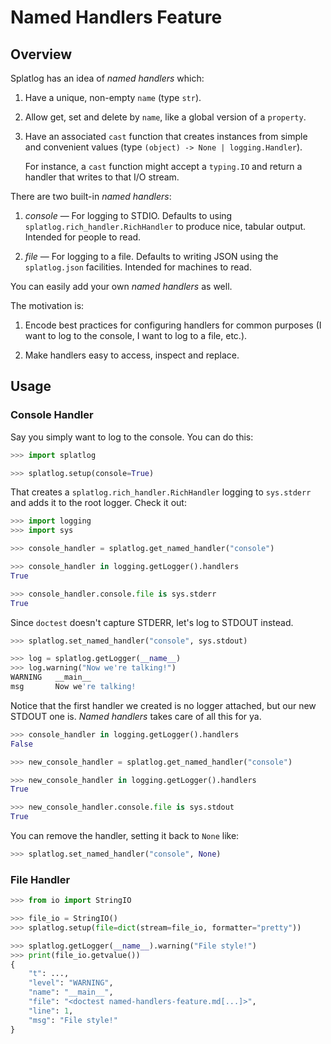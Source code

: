 Named Handlers Feature
==============================================================================

Overview
------------------------------------------------------------------------------

Splatlog has an idea of _named handlers_ which:

1.  Have a unique, non-empty `name` (type `str`).
    
2.  Allow get, set and delete by `name`, like a global version of a `property`.
    
3.  Have an associated `cast` function that creates instances from simple and
    convenient values (type `(object) -> None | logging.Handler`).
    
    For instance, a `cast` function might accept a `typing.IO` and return a
    handler that writes to that I/O stream.

There are two built-in _named handlers_:

1.  _console_ — For logging to STDIO. Defaults to using
    `splatlog.rich_handler.RichHandler` to produce nice, tabular output.
    Intended for people to read.
    
2.  _file_ — For logging to a file. Defaults to writing JSON using the
    `splatlog.json` facilities. Intended for machines to read.

You can easily add your own _named handlers_ as well.

The motivation is:

1.  Encode best practices for configuring handlers for common purposes (I want
    to log to the console, I want to log to a file, etc.).
    
2.  Make handlers easy to access, inspect and replace. 


Usage
------------------------------------------------------------------------------

### Console Handler ###

Say you simply want to log to the console. You can do this:

```python
>>> import splatlog

>>> splatlog.setup(console=True)

```

That creates a `splatlog.rich_handler.RichHandler` logging to `sys.stderr` and
adds it to the root logger. Check it out:

```python
>>> import logging
>>> import sys

>>> console_handler = splatlog.get_named_handler("console")

>>> console_handler in logging.getLogger().handlers
True

>>> console_handler.console.file is sys.stderr
True

```

Since `doctest` doesn't capture STDERR, let's log to STDOUT instead.

```python
>>> splatlog.set_named_handler("console", sys.stdout)

>>> log = splatlog.getLogger(__name__)
>>> log.warning("Now we're talking!")
WARNING   __main__
msg       Now we're talking!

```

Notice that the first handler we created is no logger attached, but our new
STDOUT one is. _Named handlers_ takes care of all this for ya.

```python
>>> console_handler in logging.getLogger().handlers
False

>>> new_console_handler = splatlog.get_named_handler("console")

>>> new_console_handler in logging.getLogger().handlers
True

>>> new_console_handler.console.file is sys.stdout
True

```

You can remove the handler, setting it back to `None` like:

```python
>>> splatlog.set_named_handler("console", None)

```

### File Handler ###

```python
>>> from io import StringIO

>>> file_io = StringIO()
>>> splatlog.setup(file=dict(stream=file_io, formatter="pretty"))

>>> splatlog.getLogger(__name__).warning("File style!")
>>> print(file_io.getvalue())
{
    "t": ...,
    "level": "WARNING",
    "name": "__main__",
    "file": "<doctest named-handlers-feature.md[...]>",
    "line": 1,
    "msg": "File style!"
}

```
